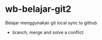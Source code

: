 # wb-belajar-git2
Belajar menggunakan git local sync to github
- branch, merge and solve a conflict
